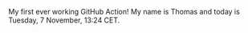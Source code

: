 My first ever working GitHub Action!
My name is Thomas and today is Tuesday, 7 November, 13:24 CET. 
